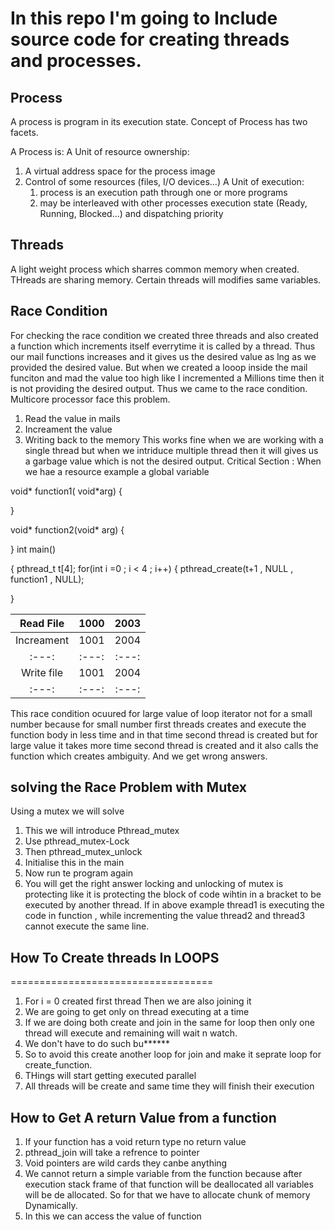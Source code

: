 # In this repo I'm going to Include source code for creating threads and processes.

## Process 
<div>
A process is program in its execution state.
Concept of Process has two facets.

A Process is:
A Unit of resource ownership:
1. A virtual address space for the process image
2. Control of some resources (files, I/O devices...)
A Unit of execution:
    1. process is an execution path through one or more programs 
    2. may be interleaved with other processes
    execution state (Ready, Running, Blocked...) and dispatching
    priority

</div>

## Threads
A light weight process which sharres common memory when created. 
THreads are sharing memory.
Certain threads will modifies same variables.

## Race Condition
For checking the race condition we created three threads and also created a function which increments itself everrytime it is called by a thread. Thus our mail functions increases and it gives us the desired value as lng as we provided the desired value. But when we created a looop inside the mail funciton and mad the value too high like I incremented a Millions time then it is not providing the desired output. Thus we came to the race condition. Multicore processor face this problem.
1. Read the value in mails
2. Increament the value 
3. Writing back to the memory 
This works fine when we are working with a single thread but when we intriduce multiple thread then it will gives us a garbage value which is not the desired output.
Critical Section : When we hae a resource example a global variable 

void* function1( void*arg)
{

}

void* function2(void* arg)
{


}
int main()

{
pthread_t t[4];
for(int i =0 ; i < 4 ; i++)
{
    pthread_create(t+1 , NULL , function1 , NULL);
   
}


| Read File | 1000   | 2003    |
| :---:   | :---: | :---: |
| Increament | 1001   | 2004  |
| :---:   | :---: | :---: |
| Write file | 1001    | 2004    |
| :---:   | :---: | :---: |

This race condition ocuured for large value of loop iterator not for a small number because for small number first threads creates and execute the function body in less time and in that time second thread is created but for large value it takes more time second thread is created and it also calls the function which creates ambiguity. And we get wrong answers.

## solving the Race Problem with Mutex
Using a mutex we will solve 
1. This we will introduce Pthread_mutex 
2. Use pthread_mutex-Lock 
3. Then pthread_mutex_unlock
4. Initialise this in the main
5. Now run te program again 
6. You will get the right answer 
locking and unlocking of mutex is protecting like it is protecting the block of code wihtin in a bracket to be executed by another thread. If in above example thread1 is executing the code in function , while incrementing the value thread2 and thread3 cannot execute the same line. 

## How To Create threads In LOOPS
===================================
1. For i  = 0 created first thread Then we are also joining it
2. We are going to get only on thread  executing at a time
3. If we are doing both create and join in the same for loop then only one thread will execute and remaining will wait n watch.
4. We don't have to do such bu******
5. So to avoid this create another loop for join and make it seprate loop for create_function.
6. THings will start getting executed parallel 
7. All threads will be create and same time they will finish their execution

## How to Get A return Value from a function
1. If your function has a void return type no return value
2. pthread_join will take a refrence to pointer 
3. Void pointers are wild cards they canbe anything 
4. We cannot return a simple variable from the function because after execution stack frame of that function will be deallocated all variables will be de allocated. So for that we have to allocate chunk of memory Dynamically. 
5. In this we can access the value of function
